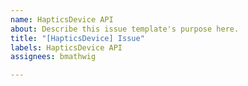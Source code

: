 ```yaml
---
name: HapticsDevice API
about: Describe this issue template's purpose here.
title: "[HapticsDevice] Issue"
labels: HapticsDevice API
assignees: bmathwig

---
```



